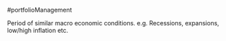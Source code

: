 #portfolioManagement 

Period of similar macro economic conditions. 
e.g. Recessions, expansions, low/high inflation etc. 

